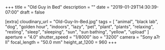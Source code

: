 +++
title = "Old Guy in Bed"
description = ""
date = "2019-01-29T14:30:39-07:00"
draft = false

[extra]
cloudinary_url = "Old-Guy-In-Bed.jpg"
tags = [
  "animal",
  "black lab",
  "dog",
  "golden hour",
  "indoors",
  "lazy",
  "pet",
  "plant",
  "plants",
  "relaxing",
  "resting",
  "sleep",
  "sleeping",
  "sun",
  "sun bathing",
  "yellow",
  "upload"
]
aperture = "4.0"
shutter_speed = "1/8000"
iso = "3200"
camera = "Sony a7r II"
focal_length = "50.0 mm"
height_at_1200 = 960
+++
